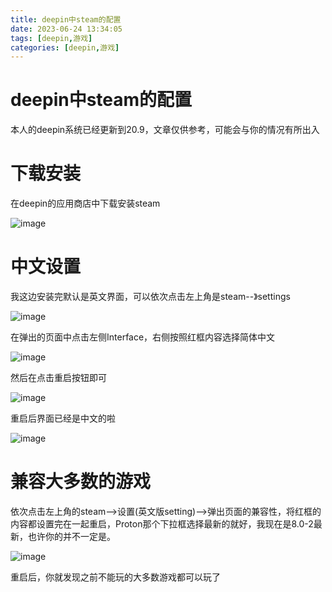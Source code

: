 ```yaml
---
title: deepin中steam的配置
date: 2023-06-24 13:34:05
tags: [deepin,游戏]
categories: [deepin,游戏]
---
```


# deepin中steam的配置

本人的deepin系统已经更新到20.9，文章仅供参考，可能会与你的情况有所出入

# 下载安装

在deepin的应用商店中下载安装steam

![image](https://img.huangge1199.cn/blog/steamByDeepin/image-20230624125037-advf2v5.png)

# 中文设置

我这边安装完默认是英文界面，可以依次点击左上角是steam--》settings

![image](https://img.huangge1199.cn/blog/steamByDeepin/image-20230624125532-2i70ung.png)

在弹出的页面中点击左侧Interface，右侧按照红框内容选择简体中文

![image](https://img.huangge1199.cn/blog/steamByDeepin/image-20230624125628-haoo17i.png)

然后在点击重启按钮即可

![image](https://img.huangge1199.cn/blog/steamByDeepin/image-20230624125826-24e5l7j.png)

重启后界面已经是中文的啦

![image](https://img.huangge1199.cn/blog/steamByDeepin/image-20230624130025-64dih9w.png)

# 兼容大多数的游戏

依次点击左上角的steam-->设置(英文版setting)-->弹出页面的兼容性，将红框的内容都设置完在一起重启，Proton那个下拉框选择最新的就好，我现在是8.0-2最新，也许你的并不一定是。

![image](https://img.huangge1199.cn/blog/steamByDeepin/image-20230624130924-772dq4m.png)

重启后，你就发现之前不能玩的大多数游戏都可以玩了
